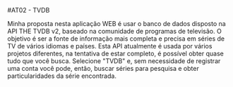 #AT02 - TVDB

Minha proposta nesta aplicação WEB é usar o banco de dados disposto na API THE TVDB v2, baseado na comunidade de programas de televisão. O objetivo é ser a fonte de informação mais completa e precisa em séries de TV de vários idiomas e países. Esta API atualmente é usada por vários projetos diferentes, na tentativa de estar completo, é possível obter quase tudo que você busca. Selecione "TVDB" e, sem necessidade de registrar uma conta você pode, então, buscar séries para pesquisa e obter particularidades da série encontrada.